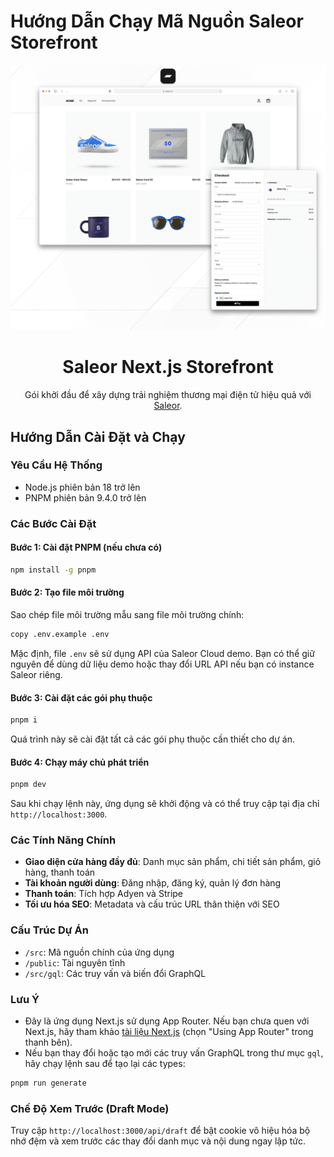 # Hướng Dẫn Chạy Mã Nguồn Saleor Storefront

![Saleor Storefront](./public/screenshot.png)

<div align="center">
  <h1>Saleor Next.js Storefront</h1>
  Gói khởi đầu để xây dựng trải nghiệm thương mại điện tử hiệu quả với <a href="https://github.com/saleor/saleor">Saleor</a>.
</div>

## Hướng Dẫn Cài Đặt và Chạy

### Yêu Cầu Hệ Thống

- Node.js phiên bản 18 trở lên
- PNPM phiên bản 9.4.0 trở lên

### Các Bước Cài Đặt

#### Bước 1: Cài đặt PNPM (nếu chưa có)

```bash
npm install -g pnpm
```

#### Bước 2: Tạo file môi trường

Sao chép file môi trường mẫu sang file môi trường chính:

```bash
copy .env.example .env
```

Mặc định, file `.env` sẽ sử dụng API của Saleor Cloud demo. Bạn có thể giữ nguyên để dùng dữ liệu demo hoặc thay đổi URL API nếu bạn có instance Saleor riêng.

#### Bước 3: Cài đặt các gói phụ thuộc

```bash
pnpm i
```

Quá trình này sẽ cài đặt tất cả các gói phụ thuộc cần thiết cho dự án.

#### Bước 4: Chạy máy chủ phát triển

```bash
pnpm dev
```

Sau khi chạy lệnh này, ứng dụng sẽ khởi động và có thể truy cập tại địa chỉ `http://localhost:3000`.

### Các Tính Năng Chính

- **Giao diện cửa hàng đầy đủ**: Danh mục sản phẩm, chi tiết sản phẩm, giỏ hàng, thanh toán
- **Tài khoản người dùng**: Đăng nhập, đăng ký, quản lý đơn hàng
- **Thanh toán**: Tích hợp Adyen và Stripe
- **Tối ưu hóa SEO**: Metadata và cấu trúc URL thân thiện với SEO

### Cấu Trúc Dự Án

- `/src`: Mã nguồn chính của ứng dụng
- `/public`: Tài nguyên tĩnh
- `/src/gql`: Các truy vấn và biến đổi GraphQL

### Lưu Ý

- Đây là ứng dụng Next.js sử dụng App Router. Nếu bạn chưa quen với Next.js, hãy tham khảo [tài liệu Next.js](https://nextjs.org/docs) (chọn "Using App Router" trong thanh bên).
- Nếu bạn thay đổi hoặc tạo mới các truy vấn GraphQL trong thư mục `gql`, hãy chạy lệnh sau để tạo lại các types:

```bash
pnpm run generate
```

### Chế Độ Xem Trước (Draft Mode)

Truy cập `http://localhost:3000/api/draft` để bật cookie vô hiệu hóa bộ nhớ đệm và xem trước các thay đổi danh mục và nội dung ngay lập tức.
